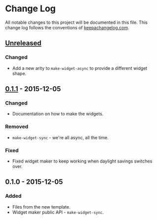 # Change Log
All notable changes to this project will be documented in this file. This change log follows the conventions of [keepachangelog.com](http://keepachangelog.com/).

## [Unreleased][unreleased]
### Changed
- Add a new arity to `make-widget-async` to provide a different widget shape.

## [0.1.1] - 2015-12-05
### Changed
- Documentation on how to make the widgets.

### Removed
- `make-widget-sync` - we're all async, all the time.

### Fixed
- Fixed widget maker to keep working when daylight savings switches over.

## 0.1.0 - 2015-12-05
### Added
- Files from the new template.
- Widget maker public API - `make-widget-sync`.

[unreleased]: https://github.com/your-name/advent-of-code-day-5/compare/0.1.1...HEAD
[0.1.1]: https://github.com/your-name/advent-of-code-day-5/compare/0.1.0...0.1.1
